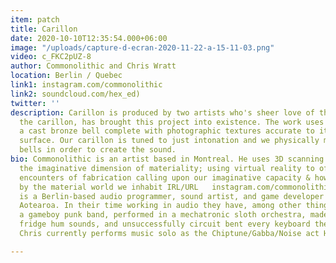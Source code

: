 ```yaml
---
item: patch
title: Carillon
date: 2020-10-10T12:35:54.000+06:00
image: "/uploads/capture-d-ecran-2020-11-22-a-15-11-03.png"
video: c_FKC2pUZ-8
author: Commonolithic and Chris Wratt
location: Berlin / Quebec
link1: instagram.com/commonolithic
link2: soundcloud.com/hex_ed)
twitter: ''
description: Carillon is produced by two artists who's sheer love of the instrument,
  the carillon, has brought this project into existence. The work uses a 3d scan of
  a cast bronze bell complete with photographic textures accurate to its real world
  surface. Our carillon is tuned to just intonation and we physically model foundry
  bells in order to create the sound.
bio: Commonolithic is an artist based in Montreal. He uses 3D scanning to explore
  the imaginative dimension of materiality; using virtual reality to offer embodied
  encounters of fabrication calling upon our imaginative capacity & how this is shaped
  by the material world we inhabit IRL/URL   instagram.com/commonolithic  Chris Wratt
  is a Berlin-based audio programmer, sound artist, and game developer from Te-Whanganui-a-Tara,
  Aotearoa. In their time working in audio they have, among other things, toured with
  a gameboy punk band, performed in a mechatronic sloth orchestra, made an ep from
  fridge hum sounds, and unsuccessfully circuit bent every keyboard they've ever owned.
  Chris currently performs music solo as the Chiptune/Gabba/Noise act Hex-Ex

---
```

